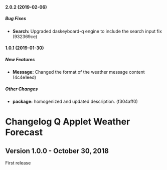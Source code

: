 #### 2.0.2 (2019-02-06)

##### Bug Fixes

* **Search:**  Upgraded daskeyboard-q engine to include the search input fix (932369ce)

#### 1.0.1 (2019-01-30)

##### New Features

* **Message:**  Changed the format of the weather message content (4c4e1eed)

##### Other Changes

* **package:**  homogenized and updated description. (f304aff0)

# Changelog Q Applet Weather Forecast

## Version 1.0.0 - October 30, 2018

First release
